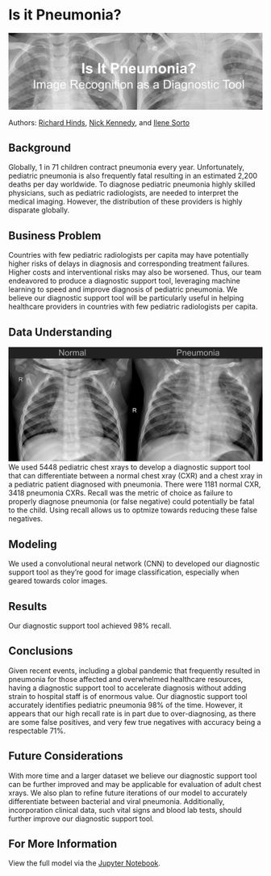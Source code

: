 # Is it Pneumonia?

![image](https://github.com/RH3421/Project-4/blob/main/Images/Header.png)

Authors:  [Richard Hinds](https://github.com/RH3421), [Nick Kennedy](https://github.com/nikennedy), and [Ilene Sorto](https://github.com/ileneee)

## Background
Globally, 1 in 71 children contract pneumonia every year. Unfortunately, pediatric pneumonia is also frequently fatal resulting in an estimated 2,200 deaths per day worldwide. To diagnose pediatric pneumonia highly skilled physicians, such as pediatric radiologists, are needed to interpret the medical imaging. However, the distribution of these providers is highly disparate globally. 

## Business Problem
Countries with few pediatric radiologists per capita may have potentially higher risks of delays in diagnosis and corresponding treatment failures. Higher costs and interventional risks may also be worsened. Thus, our team endeavored to produce a diagnostic support tool, leveraging machine learning to speed and improve diagnosis of pediatric pneumonia. We believe our diagnostic support tool will be particularly useful in helping healthcare providers in countries with few pediatric radiologists per capita.

## Data Understanding
![image](https://github.com/RH3421/Project-4/blob/main/Images/Normal%20v%20PNA%20CXR.png)
We used 5448 pediatric chest xrays to develop a diagnostic support tool that can differentiate between a normal chest xray (CXR) and a chest xray in a pediatric patient diagnosed with pneumonia. There were 1181 normal CXR, 3418 pneumonia CXRs. Recall was the metric of choice as failure to properly diagnose pneumonia (or false negative) could potentially be fatal to the child. Using recall allows us to optmize towards reducing these false negatives.

## Modeling
We used a convolutional neural network (CNN) to developed our diagnostic support tool as they’re good for image classification, especially when geared towards color images.

## Results
Our diagnostic support tool achieved 98% recall.

## Conclusions
Given recent events, including a global pandemic that frequently resulted in pneumonia for those affected and overwhelmed healthcare resources, having a diagnostic support tool to accelerate diagnosis without adding strain to hospital staff is of enormous value. Our diagnostic support tool accurately identifies pediatric pneumonia 98% of the time. However, it appears that our high recall rate is in part due to over-diagnosing, as there are some false positives, and very few true negatives with accuracy being a respectable 71%.

## Future Considerations
With more time and a larger dataset we believe our diagnostic support tool can be further improved and may be applicable for evaluation of adult chest xrays. We also plan to refine future iterations of our model to accurately differentiate between bacterial and viral pneumonia. Additionally, incorporation clinical data, such vital signs and blood lab tests, should further improve our diagnostic support tool.

## For More Information
View the full model via the [Jupyter Notebook](https://github.com/RH3421/Project-4/blob/main/Main_Notebook.ipynb).


